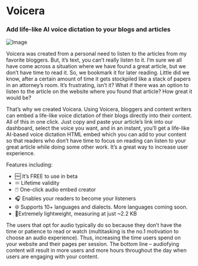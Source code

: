 # Voicera
### **Add life-like AI voice dictation to your blogs and articles**

![Image](https://blog.voicera.co/assets/blog/how-we-created-voicera/hero.png)

Voicera was created from a personal need to listen to the articles from my favorite bloggers. But, it’s text, you can’t really listen to it. I’m sure we all have come across a situation where we have found a great article, but we don’t have time to read it. So, we bookmark it for later reading. Little did we know, after a certain amount of time it gets stockpiled like a stack of papers in an attorney’s room. It’s frustrating, isn’t it? What if there was an option to listen to the article on the website where you found that article? How great it would be?

That’s why we created Voicera. Using Voicera, bloggers and content writers can embed a life-like voice dictation of their blogs directly into their content. All of this in one click. Just copy and paste your article’s link into our dashboard, select the voice you want, and in an instant, you’ll get a life-like AI-based voice dictation HTML embed which you can add to your content so that readers who don’t have time to focus on reading can listen to your great article while doing some other work. It’s a great way to increase user experience.

Features including:
- 🆓 It’s FREE to use in beta
- ♾️ Lifetime validity
- 🖱️ One-click audio embed creator
- 🎧 Enables your readers to become your listeners
- 🌐 Supports 10+ languages and dialects. More languages coming soon.
- 🦅Extremely lightweight, measuring at just ~2.2 KB

The users that opt for audio typically do so because they don’t have the time or patience to read or watch (multitasking is the no.1 motivation to choose an audio experience). Thus, increasing the time users spend on your website and their pages per session. The bottom line – audiofying content will result in more users and more hours throughout the day when users are engaging with your content.